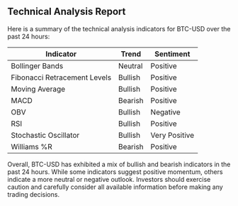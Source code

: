 ## Technical Analysis Report

Here is a summary of the technical analysis indicators for BTC-USD over the past 24 hours:

| Indicator | Trend | Sentiment |
| --- | --- | --- |
| Bollinger Bands | Neutral | Positive |
| Fibonacci Retracement Levels | Bullish | Positive |
| Moving Average | Bullish | Positive |
| MACD | Bearish | Positive |
| OBV | Bullish | Negative |
| RSI | Bullish | Positive |
| Stochastic Oscillator | Bullish | Very Positive |
| Williams %R | Bearish | Positive |

Overall, BTC-USD has exhibited a mix of bullish and bearish indicators in the past 24 hours. While some indicators suggest positive momentum, others indicate a more neutral or negative outlook. Investors should exercise caution and carefully consider all available information before making any trading decisions.
